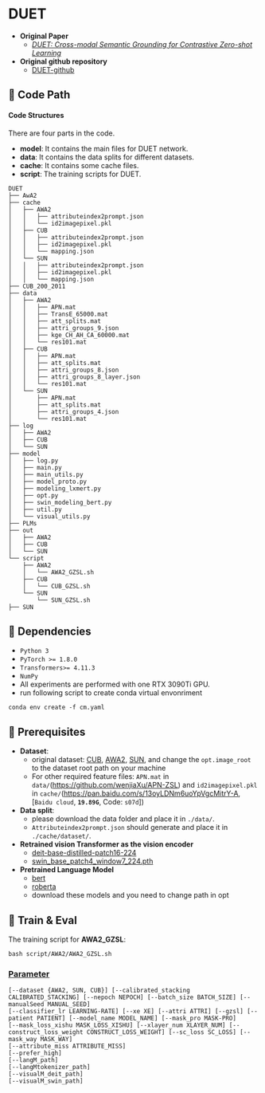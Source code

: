 # DUET
- **Original Paper**
  - [*DUET: Cross-modal Semantic Grounding for Contrastive Zero-shot Learning*](https://arxiv.org/abs/2207.01328)
- **Original github repository**
  - [DUET-github](https://github.com/zjukg/DUET)

## 📕 Code Path

#### Code Structures
There are four parts in the code.
- **model**: It contains the main files for DUET network.
- **data**: It contains the data splits for different datasets.
- **cache**: It contains some cache files.
- **script**: The training scripts for DUET.

```shell
DUET
├── AwA2
├── cache
│   ├── AWA2
│   │   ├── attributeindex2prompt.json
│   │   └── id2imagepixel.pkl
│   ├── CUB
│   │   ├── attributeindex2prompt.json
│   │   ├── id2imagepixel.pkl
│   │   └── mapping.json
│   └── SUN
│   │   ├── attributeindex2prompt.json
│   │   ├── id2imagepixel.pkl
│   │   └── mapping.json
├── CUB_200_2011
├── data
│   ├── AWA2
│   │   ├── APN.mat
│   │   ├── TransE_65000.mat
│   │   ├── att_splits.mat
│   │   ├── attri_groups_9.json
│   │   ├── kge_CH_AH_CA_60000.mat
│   │   └── res101.mat
│   ├── CUB
│   │   ├── APN.mat
│   │   ├── att_splits.mat
│   │   ├── attri_groups_8.json
│   │   ├── attri_groups_8_layer.json
│   │   └── res101.mat
│   └── SUN
│       ├── APN.mat
│       ├── att_splits.mat
│       ├── attri_groups_4.json
│       └── res101.mat
├── log
│   ├── AWA2
│   ├── CUB
│   └── SUN
├── model
│   ├── log.py
│   ├── main.py
│   ├── main_utils.py
│   ├── model_proto.py
│   ├── modeling_lxmert.py
│   ├── opt.py
│   ├── swin_modeling_bert.py
│   ├── util.py
│   └── visual_utils.py
├── PLMs
├── out
│   ├── AWA2
│   ├── CUB
│   └── SUN
└── script
    ├── AWA2
    │   └── AWA2_GZSL.sh
    ├── CUB
    │   └── CUB_GZSL.sh
    └── SUN
        └── SUN_GZSL.sh
├── SUN
```

## 🔬 Dependencies

- ```Python 3```
- ```PyTorch >= 1.8.0```
- ```Transformers>= 4.11.3```
- ```NumPy```
- All experiments are performed with one RTX 3090Ti GPU.
- run following script to create conda virtual envonriment
```shell
conda env create -f cm.yaml
```



## 🎯  Prerequisites
- **Dataset**: 
  - original dataset:  [CUB](http://www.vision.caltech.edu/visipedia/CUB-200-2011.html), [AWA2](https://cvml.ist.ac.at/AwA2/), [SUN](https://cs.brown.edu/~gmpatter/sunattributes.html), and change the ```opt.image_root``` to the dataset root path on your machine
  - For other required feature files: `APN.mat` in `data/`(https://github.com/wenjiaXu/APN-ZSL) and `id2imagepixel.pkl` in `cache/`(https://pan.baidu.com/s/13oyLDNm6uoYpVgcMitrY-A, [`Baidu cloud`, **`19.89G`**, Code: `s07d`]) 
- **Data split**:
  - please download the data folder and place it in ```./data/```.
  - ```Attributeindex2prompt.json``` should generate and place it in ```./cache/dataset/```.
- **Retrained vision Transformer as the vision encoder**
  - [deit-base-distilled-patch16-224](https://huggingface.co/facebook/deit-base-distilled-patch16-224)
  - [swin_base_patch4_window7_224.pth](https://github.com/SwinTransformer/storage/releases/download/v1.0.0/swin_base_patch4_window7_224.pth)
- **Pretrained Language Model**
  - [bert](https://huggingface.co/bert-base-uncased)
  - [roberta](https://huggingface.co/roberta-base)
  - download these models and you need to change path in opt


## 🚀 Train & Eval

The training script for **AWA2_GZSL**:
```shell
bash script/AWA2/AWA2_GZSL.sh
```

### [Parameter](#content)
```
[--dataset {AWA2, SUN, CUB}] [--calibrated_stacking CALIBRATED_STACKING] [--nepoch NEPOCH] [--batch_size BATCH_SIZE] [--manualSeed MANUAL_SEED]
[--classifier_lr LEARNING-RATE] [--xe XE] [--attri ATTRI] [--gzsl] [--patient PATIENT] [--model_name MODEL_NAME] [--mask_pro MASK-PRO] 
[--mask_loss_xishu MASK_LOSS_XISHU] [--xlayer_num XLAYER_NUM] [--construct_loss_weight CONSTRUCT_LOSS_WEIGHT] [--sc_loss SC_LOSS] [--mask_way MASK_WAY]
[--attribute_miss ATTRIBUTE_MISS]
[--prefer_high]
[--langM_path]
[--langMtokenizer_path]
[--visualM_deit_path]
[--visualM_swin_path]
```